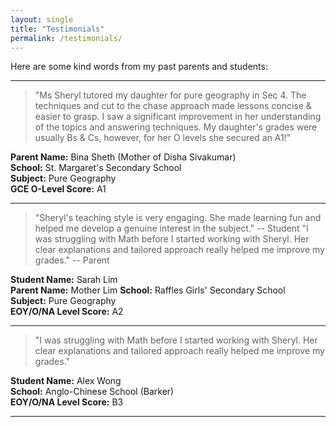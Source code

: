 ```yaml
---
layout: single
title: "Testimonials"
permalink: /testimonials/
---
```


Here are some kind words from my past parents and students:

---

> "Ms Sheryl tutored my daughter for pure geography in Sec 4.  The techniques and cut to the chase approach made lessons concise & easier to grasp. I saw a significant improvement in her understanding of the topics and answering techniques. My daughter's grades were usually Bs & Cs, however, for her O levels she secured an A1!"

**Parent Name:** Bina Sheth (Mother of Disha Sivakumar)  
**School:** St. Margaret's Secondary School  
**Subject:** Pure Geography  
**GCE O-Level Score:** A1  

---

> "Sheryl's teaching style is very engaging. She made learning fun and helped me develop a genuine interest in the subject." -- Student
> "I was struggling with Math before I started working with Sheryl. Her clear explanations and tailored approach really helped me improve my grades." -- Parent

**Student Name:** Sarah Lim  
**Parent Name:**  Mother Lim
**School:** Raffles Girls' Secondary School  
**Subject:** Pure Geography  
**EOY/O/NA Level Score:** A2  

---

> "I was struggling with Math before I started working with Sheryl. Her clear explanations and tailored approach really helped me improve my grades."

**Student Name:** Alex Wong  
**School:** Anglo-Chinese School (Barker)  
**EOY/O/NA Level Score:** B3 

---